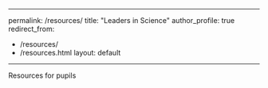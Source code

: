 
---
permalink: /resources/
title: "Leaders in Science"
author_profile: true
redirect_from: 
  - /resources/
  - /resources.html
layout: default 

---

Resources for pupils
